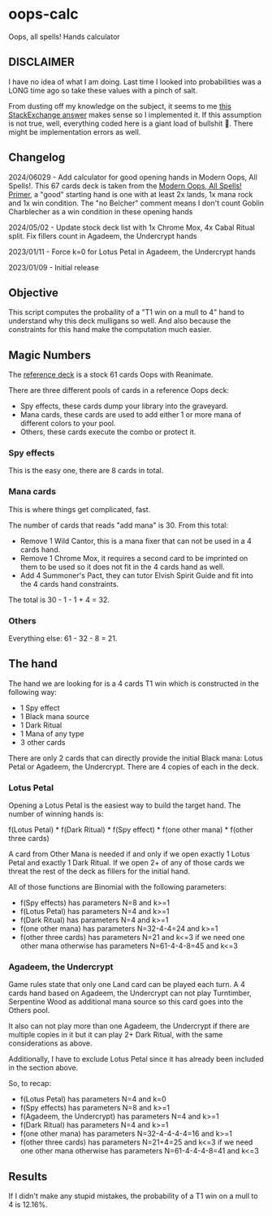 # oops-calc
Oops, all spells! Hands calculator

## DISCLAIMER
I have no idea of what I am doing. Last time I looked into probabilities was a LONG time ago so take these values with a pinch of salt.

From dusting off my knowledge on the subject, it seems to me [this StackExchange answer](https://boardgames.stackexchange.com/questions/23212/whats-the-probability-of-having-a-combo-on-the-first-turn-in-mtg) makes sense so I implemented it. If this assumption is not true, well, everything coded here is a giant load of bullshit 🙂. There might be implementation errors as well.

## Changelog
2024/06029 - Add calculator for good opening hands in Modern Oops, All Spells!. This 67 cards deck is taken from the [Modern Oops, All Spells! Primer](https://solitairethegathering.net/index.php?title=Oops:Primer), a "good" starting hand is one with at least 2x lands, 1x mana rock and 1x win condition. The "no Belcher" comment means I don't count Goblin Charblecher as a win condition in these opening hands

2024/05/02 - Update stock deck list with 1x Chrome Mox, 4x Cabal Ritual split. Fix fillers count in Agadeem, the Undercrypt hands

2023/01/11 - Force k=0 for Lotus Petal in Agadeem, the Undercrypt hands

2023/01/09 - Initial release

## Objective
This script computes the probaility of a "T1 win on a mull to 4" hand to understand why this deck mulligans so well. And also because the constraints for this hand make the computation much easier.

## Magic Numbers
The [reference deck](Oops.txt) is a stock 61 cards Oops with Reanimate.

There are three different pools of cards in a reference Oops deck:
 - Spy effects, these cards dump your library into the graveyard.
 - Mana cards, these cards are used to add either 1 or more mana of different colors to your pool.
 - Others, these cards execute the combo or protect it.

### Spy effects
This is the easy one, there are 8 cards in total.

### Mana cards
This is where things get complicated, fast.

The number of cards that reads "add mana" is 30. From this total:
 - Remove 1 Wild Cantor, this is a mana fixer that can not be used in a 4 cards hand.
 - Remove 1 Chrome Mox, it requires a second card to be imprinted on them to be used so it does not fit in the 4 cards hand as well.
 - Add 4 Summoner's Pact, they can tutor Elvish Spirit Guide and fit into the 4 cards hand constraints.

The total is 30 - 1 - 1 + 4 = 32.

### Others
Everything else: 61 - 32 - 8 = 21.

## The hand
The hand we are looking for is a 4 cards T1 win which is constructed in the following way:
 - 1 Spy effect
 - 1 Black mana source
 - 1 Dark Ritual
 - 1 Mana of any type
 - 3 other cards

There are only 2 cards that can directly provide the initial Black mana: Lotus Petal or Agadeem, the Undercrypt. There are 4 copies of each in the deck.

### Lotus Petal
Opening a Lotus Petal is the easiest way to build the target hand. The number of winning hands is:

f(Lotus Petal) * f(Dark Ritual) * f(Spy effect) * f(one other mana) * f(other three cards)

A card from Other Mana is needed if and only if we open exactly 1 Lotus Petal and exactly 1 Dark Ritual. If we open 2+ of any of those cards we threat the rest of the deck as fillers for the initial hand.

All of those functions are Binomial with the following parameters:
 - f(Spy effects) has parameters N=8 and k>=1
 - f(Lotus Petal) has parameters N=4 and k>=1
 - f(Dark Ritual) has parameters N=4 and k>=1
 - f(one other mana) has parameters N=32-4-4=24 and k>=1
 - f(other three cards) has parameters N=21 and k<=3 if we need one other mana otherwise has parameters N=61-4-4-8=45 and k<=3

### Agadeem, the Undercrypt
Game rules state that only one Land card can be played each turn. A 4 cards hand based on Agadeem, the Undercrypt can not play Turntimber, Serpentine Wood as additional mana source so this card goes into the Others pool.

It also can not play more than one Agadeem, the Undercrypt if there are multiple copies in it but it can play 2+ Dark Ritual, with the same considerations as above.

Additionally, I have to exclude Lotus Petal since it has already been included in the section above.

So, to recap:
 - f(Lotus Petal) has parameters N=4 and k=0
 - f(Spy effects) has parameters N=8 and k>=1
 - f(Agadeem, the Undercrypt) has parameters N=4 and k>=1
 - f(Dark Ritual) has parameters N=4 and k>=1
 - f(one other mana) has parameters N=32-4-4-4-4=16 and k>=1
 - f(other three cards) has parameters N=21+4=25 and k<=3 if we need one other mana otherwise has parameters N=61-4-4-4-8=41 and k<=3

## Results
If I didn't make any stupid mistakes, the probability of a T1 win on a mull to 4 is 12.16%.
